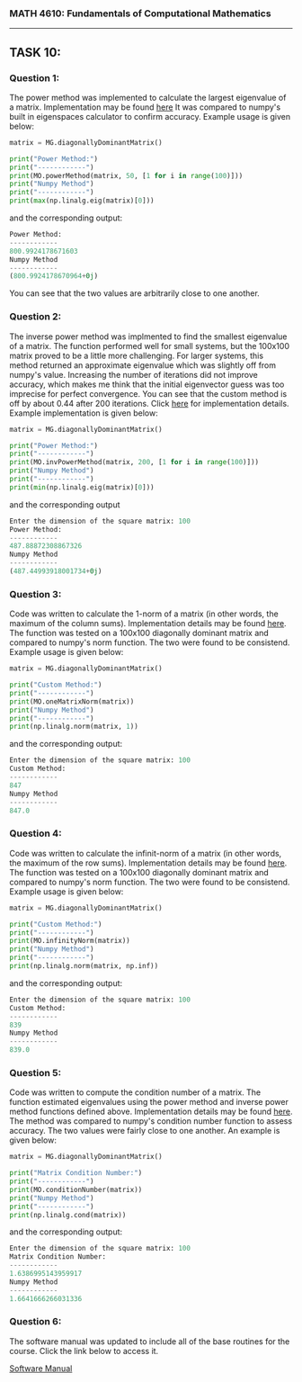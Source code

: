 ### MATH 4610: Fundamentals of Computational Mathematics 
***

## TASK 10:

### Question 1:

The power method was implemented to calculate the largest eigenvalue of a matrix. Implementation may be found [here](https://github.com/HyrumHansen/math4610/blob/main/code/task10/powerMethod.md) It was compared to numpy's built in eigenspaces calculator to confirm accuracy. Example usage is given below:

```python
matrix = MG.diagonallyDominantMatrix()

print("Power Method:")
print("------------")
print(MO.powerMethod(matrix, 50, [1 for i in range(100)]))
print("Numpy Method")
print("------------")
print(max(np.linalg.eig(matrix)[0]))
```

and the corresponding output:

```python
Power Method:
------------
800.9924178671603
Numpy Method
------------
(800.9924178670964+0j)
```

You can see that the two values are arbitrarily close to one another.

### Question 2:

The inverse power method was implmented to find the smallest eigenvalue of a matrix. The function performed well for small systems, but the 100x100 matrix proved to be a little more challenging. For larger systems, this method returned an approximate eigenvalue which was slightly off from numpy's value. Increasing the number of iterations did not improve accuracy, which makes me think that the initial eigenvector guess was too imprecise for perfect convergence. You can see that the custom method is off by about 0.44 after 200 iterations. Click [here](https://github.com/HyrumHansen/math4610/blob/main/code/task10/invPowerMethod.md) for implementation details. Example implementation is given below:

```python
matrix = MG.diagonallyDominantMatrix()

print("Power Method:")
print("------------")
print(MO.invPowerMethod(matrix, 200, [1 for i in range(100)]))
print("Numpy Method")
print("------------")
print(min(np.linalg.eig(matrix)[0]))
```

and the corresponding output

```python
Enter the dimension of the square matrix: 100
Power Method:
------------
487.88872308867326
Numpy Method
------------
(487.44993918001734+0j)
```

### Question 3:

Code was written to calculate the 1-norm of a matrix (in other words, the maximum of the column sums). Implementation details may be found [here](https://github.com/HyrumHansen/math4610/blob/main/code/task10/1matrixNorm.md). The function was tested on a 100x100 diagonally dominant matrix and compared to numpy's norm function. The two were found to be consistend. Example usage is given below:

```python
matrix = MG.diagonallyDominantMatrix()

print("Custom Method:")
print("------------")
print(MO.oneMatrixNorm(matrix))
print("Numpy Method")
print("------------")
print(np.linalg.norm(matrix, 1))
```

and the corresponding output:

```python
Enter the dimension of the square matrix: 100
Custom Method:
------------
847
Numpy Method
------------
847.0
```

### Question 4:

Code was written to calculate the infinit-norm of a matrix (in other words, the maximum of the row sums). Implementation details may be found [here](https://github.com/HyrumHansen/math4610/blob/main/code/task10/1matrixNorm.md). The function was tested on a 100x100 diagonally dominant matrix and compared to numpy's norm function. The two were found to be consistend. Example usage is given below:

```python
matrix = MG.diagonallyDominantMatrix()

print("Custom Method:")
print("------------")
print(MO.infinityNorm(matrix))
print("Numpy Method")
print("------------")
print(np.linalg.norm(matrix, np.inf))
```

and the corresponding output:

```python
Enter the dimension of the square matrix: 100
Custom Method:
------------
839
Numpy Method
------------
839.0
```

### Question 5: 

Code was written to compute the condition number of a matrix. The function estimated eigenvalues using the power method and inverse power method functions defined above. Implementation details may be found [here](https://github.com/HyrumHansen/math4610/blob/main/code/task10/conditionNumber.md). The method was compared to numpy's condition number function to assess accuracy. The two values were fairly close to one another. An example is given below:

```python
matrix = MG.diagonallyDominantMatrix()

print("Matrix Condition Number:")
print("------------")
print(MO.conditionNumber(matrix))
print("Numpy Method")
print("------------")
print(np.linalg.cond(matrix))
```

and the corresponding output:

```python
Enter the dimension of the square matrix: 100
Matrix Condition Number:
------------
1.6386995143959917
Numpy Method
------------
1.6641666266031336
```

### Question 6:

The software manual was updated to include all of the base routines for the course. Click the link below to access it.

[Software Manual](https://github.com/HyrumHansen/math4610/blob/main/software_manual.md)

